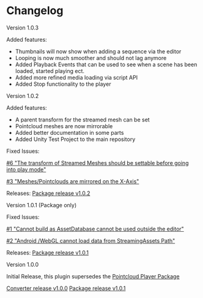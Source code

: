 # Changelog

Version 1.0.3

Added features:

- Thumbnails will now show when adding a sequence via the editor
- Looping is now much smoother and should not lag anymore
- Added Playback Events that can be used to see when a scene has been loaded, started playing ect.
- Added more refined media loading via script API
- Added Stop functionality to the player

Version 1.0.2

Added features:

- A parent transform for the streamed mesh can be set
- Pointcloud meshes are now mirrorable
- Added better documentation in some parts
- Added Unity Test Project to the main repository

Fixed Issues:

[#6 "The transform of Streamed Meshes should be settable before going into play mode"](https://github.com/BuildingVolumes/Unity_Geometry_Sequence_Streaming/issues/6)

[#3 "Meshes/Pointclouds are mirrored on the X-Axis"](https://github.com/BuildingVolumes/Unity_Geometry_Sequence_Streaming/issues/3)

Releases:
[Package release v1.0.2](https://github.com/BuildingVolumes/Geometry_Sequence_Streaming_Package/releases/tag/v1.0.2)

Version 1.0.1 (Package only)

Fixed Issues:

[#1 "Cannot build as AssetDatabase cannot be used outside the editor"](https://github.com/BuildingVolumes/Unity_Geometry_Sequence_Streaming/issues/1)

[#2 "Android /WebGL cannot load data from StreamingAssets Path"](https://github.com/BuildingVolumes/Unity_Geometry_Sequence_Streaming/issues/2)

Releases:
[Package release v1.0.1](https://github.com/BuildingVolumes/Geometry_Sequence_Streaming_Package/releases/tag/v1.0.1)

Version 1.0.0

Initial Release, this plugin supersedes the [Pointcloud Player Package](https://github.com/ExperimentalSurgery/Unity_Geometry_Sequence_Streaming)

[Converter release v1.0.0](https://github.com/BuildingVolumes/Unity_Geometry_Sequence_Streaming/releases/tag/v1.0.0)
[Package release v1.0.1](https://github.com/BuildingVolumes/Geometry_Sequence_Streaming_Package/releases/tag/v1.0.0)
